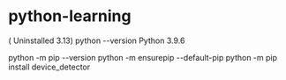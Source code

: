 # python-learning



( Uninstalled 3.13)
python --version 
Python 3.9.6

python -m pip --version
python -m ensurepip --default-pip
python -m pip install device_detector